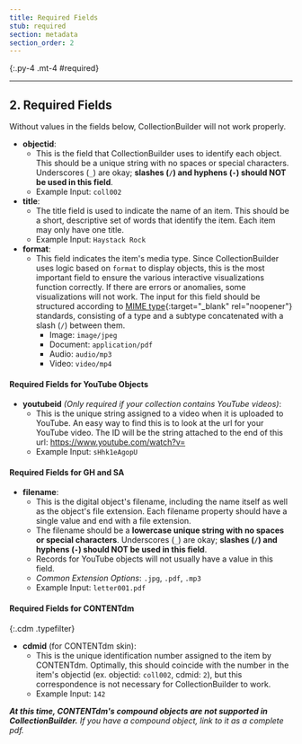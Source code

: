 ```yaml
---
title: Required Fields
stub: required
section: metadata
section_order: 2
---
```


{:.py-4 .mt-4 #required}
***

## 2. Required Fields 
Without values in the fields below, CollectionBuilder will not work properly.

- **objectid**:
    - This is the field that CollectionBuilder uses to identify each object. This should be a unique string with no spaces or special characters. Underscores (`_`) are okay; **slashes (`/`) and hyphens (`-`) should NOT be used in this field**.
    - Example Input: `coll002`
- **title**: 
    - The title field is used to indicate the name of an item. This should be a short, descriptive set of words that identify the item. Each item may only have one title.
    - Example Input: `Haystack Rock`
- **format**: 
    - This field indicates the item's media type. Since CollectionBuilder uses logic based on `format` to display objects, this is the most important field to ensure the various interactive visualizations function correctly. If there are errors or anomalies, some visualizations will not work. The input for this field should be structured according to [MIME type](https://www.iana.org/assignments/media-types/media-types.xhtml){:target="_blank" rel="noopener"} standards, consisting of a type and a subtype concatenated with a slash (`/`) between them.
        - Image: `image/jpeg`
        - Document: `application/pdf`
        - Audio: `audio/mp3`
        - Video: `video/mp4`

#### Required Fields for YouTube Objects

- **youtubeid** *(Only required if your collection contains YouTube videos)*:
    - This is the unique string assigned to a video when it is uploaded to YouTube. An easy way to find this is to look at the url for your YouTube video. The ID will be the string attached to the end of this url: https://www.youtube.com/watch?v=
    - Example Input: `sHhk1eAgopU`

#### Required Fields for GH and SA

- **filename**: 
    - This is the digital object's filename, including the name itself as well as the object's file extension. Each filename property should have a single value and end with a file extension. 
    - The filename should be a **lowercase unique string with no spaces or special characters**. Underscores (`_`) are okay; **slashes (`/`) and hyphens (`-`) should NOT be used in this field**. 
    - Records for YouTube objects will not usually have a value in this field. 
    - *Common Extension Options*: `.jpg`, `.pdf`, `.mp3`
    - Example Input: `letter001.pdf`

#### Required Fields for CONTENTdm

{:.cdm .typefilter}    
- **cdmid** (for CONTENTdm skin):
    - This is the unique identification number assigned to the item by CONTENTdm. Optimally, this should coincide with the number in the item's objectid (ex. objectid: `coll002`, cdmid: `2`), but this correspondence is not necessary for CollectionBuilder to work.
    - Example Input: `142`

***At this time, CONTENTdm's compound objects are not supported in CollectionBuilder.*** *If you have a compound object, link to it as a complete pdf.*
